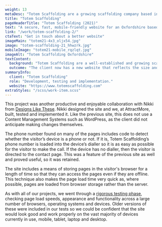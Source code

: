 ```yaml
---
weight: 13
metaDesc: "Totem Scaffolding are a growing scaffolding company based in Oxfordshire. Their new website reflects the professionalism, scale and nature of the company."
title: "Totem Scaffolding"
pageHeaderTitle: "Totem Scaffolding (2021)"
text: "A secure, fast, mobile-friendly website for an Oxfordshire based scaffolding company. Technically, this is a straightforward site but the design is modern and clear to showcase the capabilities, size and professionalism of this company. The site is implemented on especially fast hosting and is built so that it can still work even if the site visitor is offline."
link: "/work/totem-scaffolding-2/"
ctaText: "Get in touch about a better website"
imageMain: "totem21-4x3_oljx54.jpg"
image: "totem-scaffolding-21_hhwzrk.jpg"
mobileImage: "totem21-mobile_rqzlqt.jpg"
imageAlt: "Totem Scaffolding Oxfordshire"
textContent:
  background: "Totem Scaffolding are a well-established and growing scaffolding company based in Oxfordshire. We built their previous website a number of years ago and, in the intervening time, the company has grown substantially and contacted us regarding a new site that would reflect the nature of the expanded organisation."
  outcome: "The client now has a new website that reflects the size and professionalism of the company."
summaryInfo:
  client: "Totem Scaffolding"
  role: "Development, testing and implementation."
  website: "https://www.totemscaffolding.com"
extraStyles: "/scss/work-item.scss"
---
```


This project was another productive and enjoyable collaboration with Nikki from [Designs Like These](https://www.designslikethese.co.uk/). Nikki designed the site and we, at AttractMore, built, tested and implemented it. Like the previous site, this does not use a Content Management Systems such as WordPress, as the client did not anticipate making changes themselves.

The phone number found on many of the pages includes code to detect whether the visitor’s device is a phone or not. If it is, Totem Scaffolding’s phone number is loaded into the device’s dialler so it is as easy as possible for the visitor to make the call. If the device has no dialler, then the visitor is directed to the contact page. This was a feature of the previous site as well and proved useful, so it was retained.

The site includes a means of storing pages in the visitor's browser for a length of time so that they can access the pages even if they are offline. This technique also makes the page load time very quick as, where possible, pages are loaded from browser storage rather than the server.

As with all of our projects, we went through a [rigorous testing phase](/services/website-creation/web-development-website-testing/), checking page load speeds, appearance and functionality across a large number of browsers, operating systems and devices. Older versions of these were included in our tests so we could be confident that the site would look good and work properly on the vast majority of devices currently in use, mobile, tablet, laptop and desktop.
